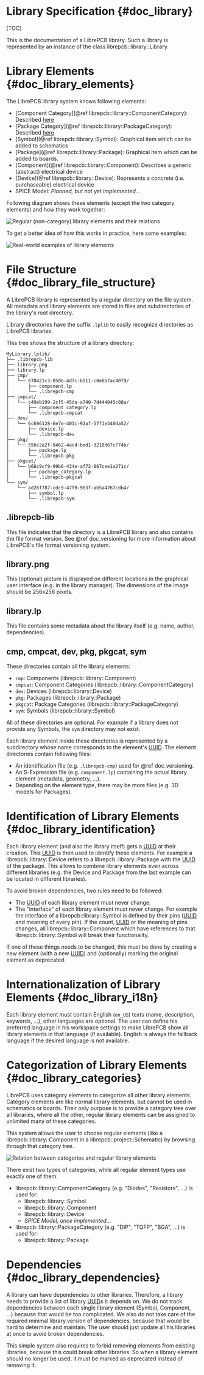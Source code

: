 Library Specification {#doc_library}
====================================

[TOC]

This is the documentation of a LibrePCB library. Such a library is represented by an instance of the
class librepcb::library::Library.


# Library Elements {#doc_library_elements}

The LibrePCB library system knows following elements:

- [Component Category](@ref librepcb::library::ComponentCategory): Described [here](#doc_library_categories)
- [Package Category](@ref librepcb::library::PackageCategory): Described [here](#doc_library_categories)
- [Symbol](@ref librepcb::library::Symbol): Graphical item which can be added to schematics
- [Package](@ref librepcb::library::Package): Graphical item which can be added to boards.
- [Component](@ref librepcb::library::Component): Describes a generic (abstract) electrical device
- [Device](@ref librepcb::library::Device): Represents a concrete (i.e. purchaseable) electrical device
- SPICE Model: *Planned, but not yet implemented...*

Following diagram shows these elements (except the two category elements) and how they work together:

![Regular (non-category) library elements and their relations](library_structure.png)

To get a better idea of how this works in practice, here some examples:

![Real-world examples of library elements](library_structure_examples.png)

# File Structure {#doc_library_file_structure}

A LibrePCB library is represented by a regular directory on the file system. All metadata and
library elements are stored in files and subdirectories of the library's root directory.

Library directories have the suffix `.lplib` to easily recognize directories as LibrePCB libraries.

This tree shows the structure of a library directory:

    MyLibrary.lplib/
    ├── .librepcb-lib
    ├── library.png
    ├── library.lp
    ├── cmp/
    │   └── 670421c3-850b-4d7c-b511-c0e6b7ac40f9/
    │       ├── component.lp
    │       └── .librepcb-cmp
    ├── cmpcat/
    │   └── c49eb199-2cf5-45da-a740-7d444045c08a/
    │       ├── component_category.lp
    │       └── .librepcb-cmpcat
    ├── dev/
    │   └── 6c696128-6e7e-401c-92af-57f1e340da52/
    │       ├── device.lp
    │       └── .librepcb-dev
    ├── pkg/
    │   └── 556c2a2f-8462-4acd-bed1-3218d67c774b/
    │       ├── package.lp
    │       └── .librepcb-pkg
    ├── pkgcat/
    │   └── b66c9cf9-99b6-434e-af72-867cee1a271c/
    │       ├── package_category.lp
    │       └── .librepcb-pkgcat
    └── sym/
        └── ad26f787-cdc9-47f9-963f-ab5a4767cdb4/
            ├── symbol.lp
            └── .librepcb-sym

## .librepcb-lib

This file indicates that the directory is a LibrePCB library and also contains the file format version.
See @ref doc_versioning for more information about LibrePCB's file format versioning system.

## library.png

This (optional) picture is displayed on different locations in the graphical user interface (e.g. in
the library manager). The dimensions of the image should be 256x256 pixels.

## library.lp

This file contains some metadata about the library itself (e.g. name, author, dependencies).

## cmp, cmpcat, dev, pkg, pkgcat, sym

These directories contain all the library elements:

- `cmp`: Components (librepcb::library::Component)
- `cmpcat`: Component Categories (librepcb::library::ComponentCategory)
- `dev`: Devices (librepcb::library::Device)
- `pkg`: Packages (librepcb::library::Package)
- `pkgcat`: Package Categories (librepcb::library::PackageCategory)
- `sym`: Symbols (librepcb::library::Symbol)

All of these directories are optional. For example if a library does not provide any Symbols, the
`sym` directory may not exist.

Each library element inside these directories is represented by a subdirectory whose name
corresponds to the element's [UUID]. The element directories contain following files:

- An identification file (e.g. `.librepcb-cmp`) used for @ref doc_versioning.
- An S-Expression file (e.g. `component.lp`) containing the actual library element (metadata, geometry, ...).
- Depending on the element type, there may be more files (e.g. 3D models for Packages).


# Identification of Library Elements {#doc_library_identification}

Each library element (and also the library itself) gets a [UUID] at their creation. This [UUID] is
then used to identify these elements. For example a librepcb::library::Device refers to a
librepcb::library::Package with the [UUID] of the package. This allows to combine library elements
even across different libraries (e.g. the Device and Package from the last example can be located
in different libraries).

To avoid broken dependencies, two rules need to be followed:

- The [UUID] of each library element must never change.
- The "interface" of each library element must never change. For example the interface of a
  librepcb::library::Symbol is defined by their pins ([UUID] and meaning of every pin). If the count,
  [UUID] or the meaning of pins changes, all librepcb::library::Component which have references to
  that librepcb::library::Symbol will break their functionality.

If one of these things needs to be changed, this must be done by creating a new element (with a new
[UUID]) and (optionally) marking the original element as deprecated.


# Internationalization of Library Elements {#doc_library_i18n}

Each library element must contain English (`en_US`) texts (name, description, keywords, ...), other
languages are optional. The user can define his preferred language in his workspace settings to make
LibrePCB show all library elements in that language (if available). English is always the fallback
language if the desired language is not available.


# Categorization of Library Elements {#doc_library_categories}

LibrePCB uses category elements to categorize all other library elements. Category elements are like
normal library elements, but cannot be used in schematics or boards. Their only purpose is to
provide a category tree over all libraries, where all the other, regular library elements can be
assigned to unlimited many of these categories.

This system allows the user to choose regular elements (like a librepcb::library::Component in a
librepcb::project::Schematic) by browsing through that category tree.

![Relation between categories and regular library elements](library_structure_overview.png)

There exist two types of categories, while all regular element types use exactly one of them:

- librepcb::library::ComponentCategory (e.g. "Diodes", "Resistors", ...) is used for:
    - librepcb::library::Symbol
    - librepcb::library::Component
    - librepcb::library::Device
    - *SPICE Model, once implemented...*
- librepcb::library::PackageCategory (e.g. "DIP", "TQFP", "BGA", ...) is used for:
    - librepcb::library::Package


# Dependencies {#doc_library_dependencies}

A library can have dependencies to other libraries. Therefore, a library needs to provide a list of
library [UUID]s it depends on. We do not track dependencies between each single library element
(Symbol, Component, ...) because that would be too complicated. We also do not take care of the
required minimal library version of dependencies, because that would be hard to determine and
maintain. The user should just update all his libraries at once to avoid broken dependencies.

This simple system also requires to forbid removing elements from existing libraries, because this
could break other libraries. So when a library element should no longer be used, it must be marked
as deprecated instead of removing it.


[UUID]: https://en.wikipedia.org/wiki/Universally_unique_identifier "Universally Unique Identifier"
